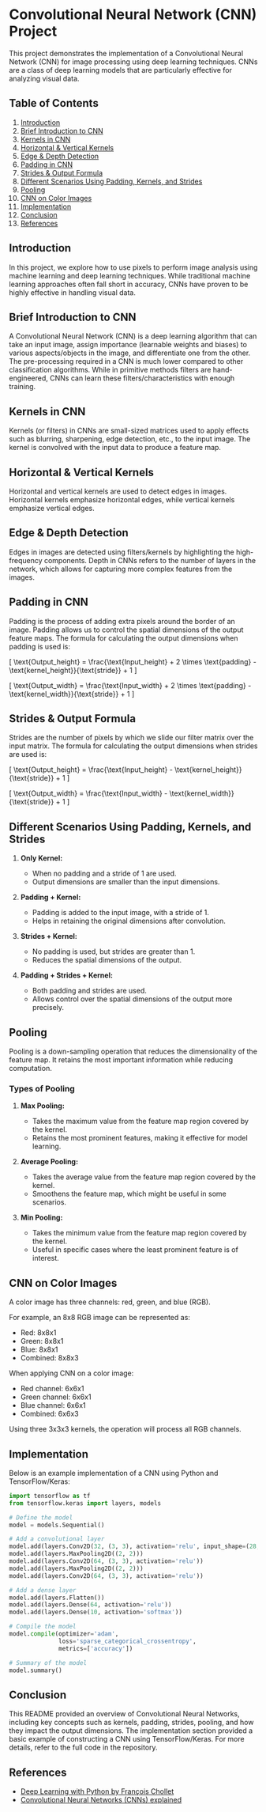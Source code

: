 # Convolutional Neural Network (CNN) Project

This project demonstrates the implementation of a Convolutional Neural Network (CNN) for image processing using deep learning techniques. CNNs are a class of deep learning models that are particularly effective for analyzing visual data.

## Table of Contents

1. [Introduction](#introduction)
2. [Brief Introduction to CNN](#brief-introduction-to-cnn)
3. [Kernels in CNN](#kernels-in-cnn)
4. [Horizontal & Vertical Kernels](#horizontal--vertical-kernels)
5. [Edge & Depth Detection](#edge--depth-detection)
6. [Padding in CNN](#padding-in-cnn)
7. [Strides & Output Formula](#strides--output-formula)
8. [Different Scenarios Using Padding, Kernels, and Strides](#different-scenarios-using-padding-kernels-and-strides)
9. [Pooling](#pooling)
10. [CNN on Color Images](#cnn-on-color-images)
11. [Implementation](#implementation)
12. [Conclusion](#conclusion)
13. [References](#references)

## Introduction

In this project, we explore how to use pixels to perform image analysis using machine learning and deep learning techniques. While traditional machine learning approaches often fall short in accuracy, CNNs have proven to be highly effective in handling visual data.

## Brief Introduction to CNN

A Convolutional Neural Network (CNN) is a deep learning algorithm that can take an input image, assign importance (learnable weights and biases) to various aspects/objects in the image, and differentiate one from the other. The pre-processing required in a CNN is much lower compared to other classification algorithms. While in primitive methods filters are hand-engineered, CNNs can learn these filters/characteristics with enough training.

## Kernels in CNN

Kernels (or filters) in CNNs are small-sized matrices used to apply effects such as blurring, sharpening, edge detection, etc., to the input image. The kernel is convolved with the input data to produce a feature map.

## Horizontal & Vertical Kernels

Horizontal and vertical kernels are used to detect edges in images. Horizontal kernels emphasize horizontal edges, while vertical kernels emphasize vertical edges.

## Edge & Depth Detection

Edges in images are detected using filters/kernels by highlighting the high-frequency components. Depth in CNNs refers to the number of layers in the network, which allows for capturing more complex features from the images.

## Padding in CNN

Padding is the process of adding extra pixels around the border of an image. Padding allows us to control the spatial dimensions of the output feature maps. The formula for calculating the output dimensions when padding is used is:

\[ \text{Output\_height} = \frac{\text{Input\_height} + 2 \times \text{padding} - \text{kernel\_height}}{\text{stride}} + 1 \]

\[ \text{Output\_width} = \frac{\text{Input\_width} + 2 \times \text{padding} - \text{kernel\_width}}{\text{stride}} + 1 \]

## Strides & Output Formula

Strides are the number of pixels by which we slide our filter matrix over the input matrix. The formula for calculating the output dimensions when strides are used is:

\[ \text{Output\_height} = \frac{\text{Input\_height} - \text{kernel\_height}}{\text{stride}} + 1 \]

\[ \text{Output\_width} = \frac{\text{Input\_width} - \text{kernel\_width}}{\text{stride}} + 1 \]

## Different Scenarios Using Padding, Kernels, and Strides

1. **Only Kernel:**
   - When no padding and a stride of 1 are used.
   - Output dimensions are smaller than the input dimensions.

2. **Padding + Kernel:**
   - Padding is added to the input image, with a stride of 1.
   - Helps in retaining the original dimensions after convolution.

3. **Strides + Kernel:**
   - No padding is used, but strides are greater than 1.
   - Reduces the spatial dimensions of the output.

4. **Padding + Strides + Kernel:**
   - Both padding and strides are used.
   - Allows control over the spatial dimensions of the output more precisely.

## Pooling

Pooling is a down-sampling operation that reduces the dimensionality of the feature map. It retains the most important information while reducing computation.

### Types of Pooling

1. **Max Pooling:**
   - Takes the maximum value from the feature map region covered by the kernel.
   - Retains the most prominent features, making it effective for model learning.

2. **Average Pooling:**
   - Takes the average value from the feature map region covered by the kernel.
   - Smoothens the feature map, which might be useful in some scenarios.

3. **Min Pooling:**
   - Takes the minimum value from the feature map region covered by the kernel.
   - Useful in specific cases where the least prominent feature is of interest.

## CNN on Color Images

A color image has three channels: red, green, and blue (RGB).

For example, an 8x8 RGB image can be represented as:
- Red: 8x8x1
- Green: 8x8x1
- Blue: 8x8x1
- Combined: 8x8x3

When applying CNN on a color image:
- Red channel: 6x6x1
- Green channel: 6x6x1
- Blue channel: 6x6x1
- Combined: 6x6x3

Using three 3x3x3 kernels, the operation will process all RGB channels.

## Implementation

Below is an example implementation of a CNN using Python and TensorFlow/Keras:

```python
import tensorflow as tf
from tensorflow.keras import layers, models

# Define the model
model = models.Sequential()

# Add a convolutional layer
model.add(layers.Conv2D(32, (3, 3), activation='relu', input_shape=(28, 28, 1)))
model.add(layers.MaxPooling2D((2, 2)))
model.add(layers.Conv2D(64, (3, 3), activation='relu'))
model.add(layers.MaxPooling2D((2, 2)))
model.add(layers.Conv2D(64, (3, 3), activation='relu'))

# Add a dense layer
model.add(layers.Flatten())
model.add(layers.Dense(64, activation='relu'))
model.add(layers.Dense(10, activation='softmax'))

# Compile the model
model.compile(optimizer='adam',
              loss='sparse_categorical_crossentropy',
              metrics=['accuracy'])

# Summary of the model
model.summary()
```

## Conclusion

This README provided an overview of Convolutional Neural Networks, including key concepts such as kernels, padding, strides, pooling, and how they impact the output dimensions. The implementation section provided a basic example of constructing a CNN using TensorFlow/Keras. For more details, refer to the full code in the repository.

## References

- [Deep Learning with Python by François Chollet](https://www.manning.com/books/deep-learning-with-python)
- [Convolutional Neural Networks (CNNs) explained](https://cs231n.github.io/convolutional-networks/)